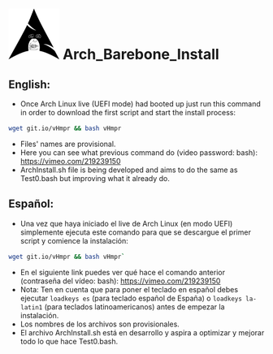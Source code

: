 # ![Proyect Logo](logo.png) Arch_Barebone_Install

## English:
- Once Arch Linux live (UEFI mode) had booted up just run this command in order to download the first script and start the install process: 
```bash
wget git.io/vHmpr && bash vHmpr
```
- Files' names are provisional.
- Here you can see what previous command do (video password: bash): https://vimeo.com/219239150
- ArchInstall.sh file is being developed and aims to do the same as Test0.bash but improving what it already do.

## Español:
- Una vez que haya iniciado el live de Arch Linux (en modo UEFI) simplemente ejecuta este comando para que se descargue el primer script y comience la instalación:
```bash
wget git.io/vHmpr && bash vHmpr`
```
- En el siguiente link puedes ver qué hace el comando anterior (contraseña del vídeo: bash): https://vimeo.com/219239150
- Nota: Ten en cuenta que para poner el teclado en español debes ejecutar `loadkeys es` (para teclado español de España) o `loadkeys la-latin1` (para teclados latinoamericanos) antes de empezar la instalación.
- Los nombres de los archivos son provisionales.
- El archivo ArchInstall.sh está en desarrollo y aspira a optimizar y mejorar todo lo que hace Test0.bash.
